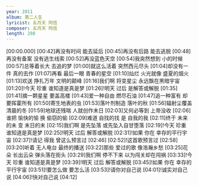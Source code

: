 ```yaml
---
year: 2011
album: 第二人生
lyricist: 五月天 阿信
composer: 五月天 阿信
length: 288
---
```

[00:00.000]
[00:42]再没有时间 能去延后
[00:45]再没有后路 能去逃脱
[00:48]再没有备案 没有逃生线索
[00:52]再没蓝色天空
[00:54]我突然想到 小的时候
[00:57]总等着长大 去追的梦
[01:00]就这么活着 突然西元尽头
[01:04]却没有一件 真的去作
[01:07]再看 最后一眼 青春的星空
[01:10]灿烂 火光就像 盛夏的烟火
[01:13]欢送 挣扎万年 文明的颠峰
[01:16]我们啊 将变星尘 永远飘在黑暗宇宙
[01:20]!今天 珍重 谁知道是真是梦
[01:26]!明天 过后 是解答或解脱
[01:35]
[01:41]摘一颗星星 要盖高楼
[01:43]爱一种自由 燃尽石油
[01:47]追一种富有 却要挥霍所有
[01:50]寄生地表的虫
[01:53]落叶剂制造 落叶的秋
[01:56]辐射尘覆盖 清晨的冬
[01:59]地球还残喘 人就创作末日
[02:03]又何必等到 上帝没收
[02:06]谁把 愉快的愉 换 偷窃的偷
[02:09]难道 自找的找 是 自我的我
[02:11]终于 未来的未 变 末日的末
[02:15]我们啊 是先坠落 或先坠入自甘堕落
[02:19]!今天 珍重 谁知道是真是梦
[02:25]!明天 过后 解答或解脱
[02:31]!如果 你在 幸存的平行宇宙
[02:37]!请记 得我 曾这么预言过
[02:46]
[02:52]!这首歌预言过
[02:58]
[03:20]听着 无人电台 最终的播送
[03:22]那些 爱过的歌 像浩瀚乡愁
[03:25]花朵 长出云朵 弹头落在街头
[03:29]我们啊 停不下来 以为闯关却在闯祸
[03:33]!今天 珍重 谁知道是真是梦
[03:39]!明天 过后 解答或解脱
[03:45]!如果 你在 幸存的平行宇宙
[03:51]!要怎么做 要怎么活
[03:53]!请你对自己说
[04:01]!诚实对自己说
[04:06]!快对自己说
[04:12]